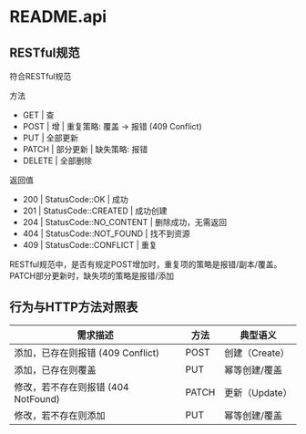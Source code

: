 # README.api

## RESTful规范

符合RESTful规范

方法

- GET    | 查
- POST   | 增      | 重复策略: 覆盖 -> 报错 (409 Conflict)
- PUT    | 全部更新
- PATCH  | 部分更新 | 缺失策略: 报错
- DELETE | 全部删除

返回值

- 200 | StatusCode::OK         | 成功
- 201 | StatusCode::CREATED    | 成功创建
- 204 | StatusCode::NO_CONTENT | 删除成功，无需返回
- 404 | StatusCode::NOT_FOUND  | 找不到资源
- 409 | StatusCode::CONFLICT   | 重复

RESTful规范中，是否有规定POST增加时，重复项的策略是报错/副本/覆盖。PATCH部分更新时，缺失项的策略是报错/添加

## 行为与HTTP方法对照表

| 需求描述                           | 方法  | 典型语义       |
| --------------------------------- | ----- | ------------- |
| 添加，已存在则报错 (409 Conflict)   | POST  | 创建（Create） |
| 添加，已存在则覆盖                  | PUT   | 幂等创建/覆盖  |
| 修改，若不存在则报错 (404 NotFound) | PATCH | 更新（Update） |
| 修改，若不存在则添加                | PUT   | 幂等创建/覆盖  |
